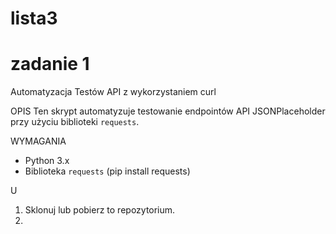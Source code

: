 # lista3
# zadanie 1
Automatyzacja Testów API z wykorzystaniem curl

OPIS
Ten skrypt automatyzuje testowanie endpointów API JSONPlaceholder przy użyciu biblioteki `requests`.

WYMAGANIA
- Python 3.x
- Biblioteka `requests` (pip install requests)

U

1. Sklonuj lub pobierz to repozytorium.
2. 
